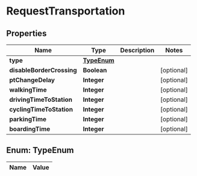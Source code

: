 

# RequestTransportation

## Properties

Name | Type | Description | Notes
------------ | ------------- | ------------- | -------------
**type** | [**TypeEnum**](#TypeEnum) |  | 
**disableBorderCrossing** | **Boolean** |  |  [optional]
**ptChangeDelay** | **Integer** |  |  [optional]
**walkingTime** | **Integer** |  |  [optional]
**drivingTimeToStation** | **Integer** |  |  [optional]
**cyclingTimeToStation** | **Integer** |  |  [optional]
**parkingTime** | **Integer** |  |  [optional]
**boardingTime** | **Integer** |  |  [optional]


## Enum: TypeEnum

Name | Value
---- | -----




